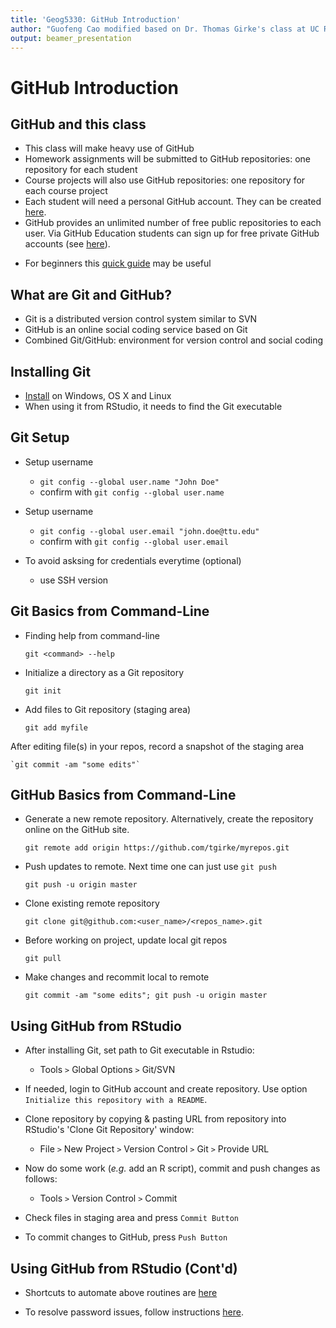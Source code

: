 ```yaml
---
title: 'Geog5330: GitHub Introduction'
author: "Guofeng Cao modified based on Dr. Thomas Girke's class at UC Riverside"
output: beamer_presentation
---
```


# GitHub Introduction

## GitHub and this class

+ This class will make heavy use of GitHub 
+ Homework assignments will be submitted to GitHub repositories: one repository for each student
+ Course projects will also use GitHub repositories: one repository for each course project 
+ Each student will need a personal GitHub account. They can be created [here](https://github.com/personal).
+ GitHub provides an unlimited number of free public repositories to each user. Via GitHub Education students can sign up for free private GitHub accounts (see [here](https://education.github.com)).

<!--
+ All private GitHub accounts required for this class will be provided by the instructor via [GitHub Classroom](https://classroom.github.com/)
-->

+ For beginners this [quick guide](https://guides.github.com/activities/hello-world/) may be useful

## What are Git and GitHub?

+ Git is a distributed version control system similar to SVN
+ GitHub is an online social coding service based on Git 
+ Combined Git/GitHub: environment for version control and social coding

## Installing Git
+ [Install](http://git-scm.com/book/en/Getting-Started-Installing-Git) on Windows, OS X and Linux
+ When using it from RStudio, it needs to find the Git executable

## Git Setup

+ Setup username 
  + `git config --global user.name "John Doe"`
  + confirm with `git config --global user.name     `
  
+ Setup username 
  + `git config --global user.email "john.doe@ttu.edu"`
  + confirm with `git config --global user.email     `
  
+ To avoid asksing for credentials everytime (optional)
  + use SSH version
  
## Git Basics from Command-Line

+ Finding help from command-line 

	`git <command> --help`

+ Initialize a directory as a Git repository

	`git init`
	
+ Add files to Git repository (staging area) 

	`git add myfile`

After editing file(s) in your repos, record a snapshot of the staging area 

	`git commit -am "some edits"`


## GitHub Basics from Command-Line

+ Generate a new remote repository. Alternatively, create the repository online on the GitHub site.

	`git remote add origin https://github.com/tgirke/myrepos.git`

+ Push updates to remote. Next time one can just use `git push`

	`git push -u origin master`

+ Clone existing remote repository
    
	`git clone git@github.com:<user_name>/<repos_name>.git`

+ Before working on project, update local git repos 

	`git pull`

+ Make changes and recommit local to remote 

	`git commit -am "some edits"; git push -u origin master`


## Using GitHub from RStudio
+ After installing Git, set path to Git executable in Rstudio: 
	+ Tools `>` Global Options `>` Git/SVN

+ If needed, login to GitHub account and create repository. Use option `Initialize this repository with a README`. 

+ Clone repository by copying & pasting URL from repository into RStudio's 'Clone Git Repository' window: 
    + File `>` New Project `>` Version Control `>` Git `>` Provide URL

+ Now do some work (_e.g._ add an R script), commit and push changes as follows: 
    + Tools `>` Version Control `>` Commit

+ Check files in staging area and press `Commit Button`

+ To commit changes to GitHub, press `Push Button`

## Using GitHub from RStudio (Cont'd)

+ Shortcuts to automate above routines are [here](https://support.rstudio.com/hc/en-us/articles/200711853-Keyboard-Shortcuts)

+ To resolve password issues, follow instructions [here](https://github.com/jennybc/stat540_2014/blob/master/seminars/seminar92_git.md). 


